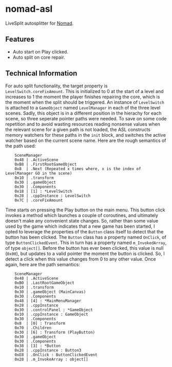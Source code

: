 # nomad-asl
LiveSplit autosplitter for [Nomad](https://store.steampowered.com/app/2382600/Nomad/).

## Features
 - Auto start on Play clicked.
 - Auto split on core repair.

## Technical Information
For auto split functionality, the target property is `LevelSwitch.coreFixAmount`. This is initialized to 0 at the start of a level and increases to 1 the moment the player finishes repairing the core, which is the moment when the split should be triggered. An instance of `LevelSwitch` is attached to a `GameObject` named `LevelManager` in each of the three level scenes. Sadly, this object is in a different position in the hierachy for each scene, so three seperate pointer paths were needed. To save on some code repetition and to avoid wasting resources reading nonsense values when the relevant scene for a given path is not loaded, the ASL constructs memory watchers for these paths in the `init` block, and switches the active watcher based on the current scene name. Here are the rough semantics of the path used:
```
    SceneManager
    0x48 | .ActiveScene
    0xB8 | .FirstRootGameObject
    0x8  | .Next (Repeated x times where, x is the index of LevelManager GO in the scene)
    0x10 | .transform
    0x30 | .gameObject
    0x30 | .Components
    0x18 | [1] : *LevelSwitch
    0x28 | .cppInstance : LevelSwitch
    0x7C | .coreFixAmount
```

Time starts on pressing the Play button on the main menu. This button click invokes a method which launches a couple of coroutines, and ultimately doesn't make any convenient state changes. So, rather than some value used by the game which indicates that a new game has been started, I opted to leverage the properties of the `Button` class itself to detect that the button has been clicked. The `Button` class has a property named `OnClick`, of type `ButtonClickedEvent`. This in turn has a property named `m_InvokedArray`, of type `object[]`. Before the button has ever been clicked, this value is null (`0x00`), but updates to a valid pointer the moment the button is clicked. So, I detect a click when this value changes from 0 to any other value. Once again, here are the path semantics:
```
    SceneManager
    0x48 | .ActiveScene
    0xB0 | .LastRootGameObject
    0x10 | .transform
    0x30 | .gameObject (MainCanvas)
    0x30 | .Components
    0x48 | [4] : *MainMenuManager
    0x28 | .cppInstance
    0x30 | .controlPanel : *GameObject
    0x10 | .cppInstance : GameObject
    0x30 | .Components
    0x8  | [0] : Transform
    0x70 | .Children
    0x30 | [6] : Transform (PlayButton)
    0x30 | .gameObject
    0x30 | .Components
    0x38 | [3] : *Button
    0x28 | .cppInstance : Button3
    0xE8 | .OnClick : ButtonClickedEvent
    0x28 | .m_InvokeArray : object[]
```